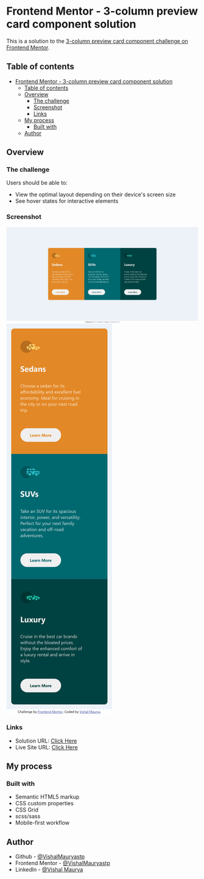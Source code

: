 # Frontend Mentor - 3-column preview card component solution

This is a solution to the [3-column preview card component challenge on Frontend Mentor](https://www.frontendmentor.io/challenges/3column-preview-card-component-pH92eAR2-).

## Table of contents

- [Frontend Mentor - 3-column preview card component solution](#frontend-mentor---3-column-preview-card-component-solution)
  - [Table of contents](#table-of-contents)
  - [Overview](#overview)
    - [The challenge](#the-challenge)
    - [Screenshot](#screenshot)
    - [Links](#links)
  - [My process](#my-process)
    - [Built with](#built-with)
  - [Author](#author)

## Overview

### The challenge

Users should be able to:

- View the optimal layout depending on their device's screen size
- See hover states for interactive elements

### Screenshot

![Desktop View](./images/Web%20capture_8-5-2023_202531_127.0.0.1.jpeg)
![Mobile View](./images/127.0.0.1_5500_.png)

### Links

- Solution URL: [Click Here](https://www.github.com/VishalMauryastp/3column-preview-card-component-main)
- Live Site URL: [Click Here](https://vishalmauryastp.github.io/3column-preview-card-component-main/)

## My process

### Built with

- Semantic HTML5 markup
- CSS custom properties
- CSS Grid
- scss/sass
- Mobile-first workflow



## Author

- Github - [@VishalMauryastp](https://www.github.com/VishalMauryastp)
- Frontend Mentor - [@VishalMauryastp](https://www.frontendmentor.io/profile/VishalMauryastp)
- LinkedIn - [@Vishal Maurya](https://www.twitter.com/yourusername)
